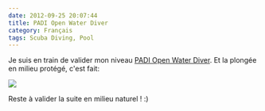 ```yaml
---
date: 2012-09-25 20:07:44
title: PADI Open Water Diver
category: Français
tags: Scuba Diving, Pool
---
```


Je suis en train de valider mon niveau
[PADI Open Water Diver](http://amzn.com/B003JX0AUK/?tag=kevideld-20). Et la
plongée en milieu protégé, c'est fait:

![](/uploads/2012/padi-open-water-diver-photo.jpg)

Reste à valider la suite en milieu naturel ! :)
